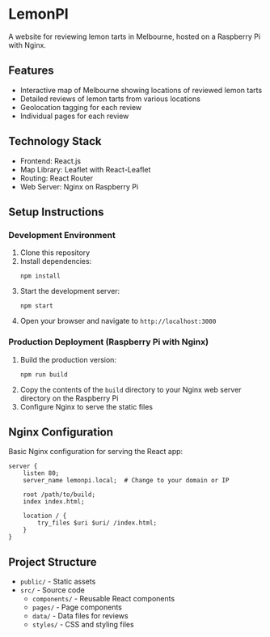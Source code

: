 # LemonPI

A website for reviewing lemon tarts in Melbourne, hosted on a Raspberry Pi with Nginx.

## Features

- Interactive map of Melbourne showing locations of reviewed lemon tarts
- Detailed reviews of lemon tarts from various locations
- Geolocation tagging for each review
- Individual pages for each review

## Technology Stack

- Frontend: React.js
- Map Library: Leaflet with React-Leaflet
- Routing: React Router
- Web Server: Nginx on Raspberry Pi

## Setup Instructions

### Development Environment

1. Clone this repository
2. Install dependencies:
   ```
   npm install
   ```
3. Start the development server:
   ```
   npm start
   ```
4. Open your browser and navigate to `http://localhost:3000`

### Production Deployment (Raspberry Pi with Nginx)

1. Build the production version:
   ```
   npm run build
   ```
2. Copy the contents of the `build` directory to your Nginx web server directory on the Raspberry Pi
3. Configure Nginx to serve the static files

## Nginx Configuration

Basic Nginx configuration for serving the React app:

```nginx
server {
    listen 80;
    server_name lemonpi.local;  # Change to your domain or IP

    root /path/to/build;
    index index.html;

    location / {
        try_files $uri $uri/ /index.html;
    }
}
```

## Project Structure

- `public/` - Static assets
- `src/` - Source code
  - `components/` - Reusable React components
  - `pages/` - Page components
  - `data/` - Data files for reviews
  - `styles/` - CSS and styling files 
